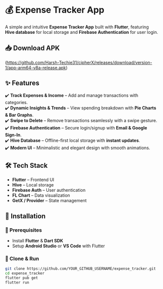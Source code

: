 # 💰 Expense Tracker App

A simple and intuitive **Expense Tracker App** built with **Flutter**, featuring **Hive database** for local storage and **Firebase Authentication** for user login.  

## 📥 Download APK  
 
(https://github.com/Harsh-Techie31/cipherX/releases/download/version-1/app-arm64-v8a-release.apk)

## ✨ Features  
✔️ **Track Expenses & Income** – Add and manage transactions with categories.  
✔️ **Dynamic Insights & Trends** – View spending breakdown with **Pie Charts & Bar Graphs**.  
✔️ **Swipe to Delete** – Remove transactions seamlessly with a swipe gesture.  
✔️ **Firebase Authentication** – Secure login/signup with **Email & Google Sign-In**.  
✔️ **Hive Database** – Offline-first local storage with **instant updates**.  
✔️ **Modern UI** – Minimalistic and elegant design with smooth animations.  

## 🛠️ Tech Stack  
- **Flutter** – Frontend UI  
- **Hive** – Local storage  
- **Firebase Auth** – User authentication  
- **FL Chart** – Data visualization  
- **GetX / Provider** – State management  

## 🚀 Installation  
### 🔹 Prerequisites  
- Install **Flutter** & **Dart SDK**  
- Setup **Android Studio** or **VS Code** with Flutter  

### 🔹 Clone & Run  
```sh
git clone https://github.com/YOUR_GITHUB_USERNAME/expense_tracker.git
cd expense_tracker
flutter pub get
flutter run
